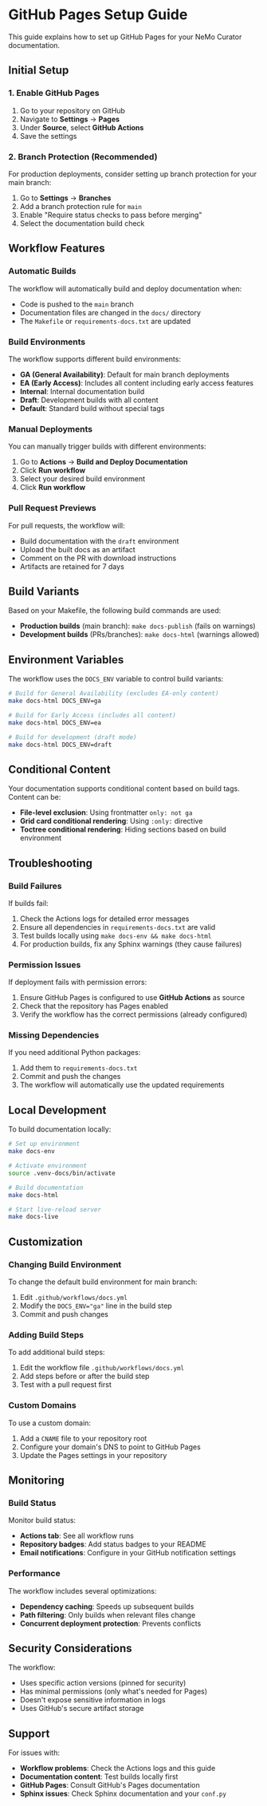 # GitHub Pages Setup Guide

This guide explains how to set up GitHub Pages for your NeMo Curator documentation.

## Initial Setup

### 1. Enable GitHub Pages

1. Go to your repository on GitHub
2. Navigate to **Settings** → **Pages**
3. Under **Source**, select **GitHub Actions**
4. Save the settings

### 2. Branch Protection (Recommended)

For production deployments, consider setting up branch protection for your main branch:

1. Go to **Settings** → **Branches**
2. Add a branch protection rule for `main`
3. Enable "Require status checks to pass before merging"
4. Select the documentation build check

## Workflow Features

### Automatic Builds

The workflow will automatically build and deploy documentation when:

- Code is pushed to the `main` branch
- Documentation files are changed in the `docs/` directory
- The `Makefile` or `requirements-docs.txt` are updated

### Build Environments

The workflow supports different build environments:

- **GA (General Availability)**: Default for main branch deployments
- **EA (Early Access)**: Includes all content including early access features  
- **Internal**: Internal documentation build
- **Draft**: Development builds with all content
- **Default**: Standard build without special tags

### Manual Deployments

You can manually trigger builds with different environments:

1. Go to **Actions** → **Build and Deploy Documentation**
2. Click **Run workflow**
3. Select your desired build environment
4. Click **Run workflow**

### Pull Request Previews

For pull requests, the workflow will:

- Build documentation with the `draft` environment
- Upload the built docs as an artifact
- Comment on the PR with download instructions
- Artifacts are retained for 7 days

## Build Variants

Based on your Makefile, the following build commands are used:

- **Production builds** (main branch): `make docs-publish` (fails on warnings)
- **Development builds** (PRs/branches): `make docs-html` (warnings allowed)

## Environment Variables

The workflow uses the `DOCS_ENV` variable to control build variants:

```bash
# Build for General Availability (excludes EA-only content)
make docs-html DOCS_ENV=ga

# Build for Early Access (includes all content)
make docs-html DOCS_ENV=ea

# Build for development (draft mode)
make docs-html DOCS_ENV=draft
```

## Conditional Content

Your documentation supports conditional content based on build tags. Content can be:

- **File-level exclusion**: Using frontmatter `only: not ga`
- **Grid card conditional rendering**: Using `:only:` directive
- **Toctree conditional rendering**: Hiding sections based on build environment

## Troubleshooting

### Build Failures

If builds fail:

1. Check the Actions logs for detailed error messages
2. Ensure all dependencies in `requirements-docs.txt` are valid
3. Test builds locally using `make docs-env && make docs-html`
4. For production builds, fix any Sphinx warnings (they cause failures)

### Permission Issues

If deployment fails with permission errors:

1. Ensure GitHub Pages is configured to use **GitHub Actions** as source
2. Check that the repository has Pages enabled
3. Verify the workflow has the correct permissions (already configured)

### Missing Dependencies

If you need additional Python packages:

1. Add them to `requirements-docs.txt`
2. Commit and push the changes
3. The workflow will automatically use the updated requirements

## Local Development

To build documentation locally:

```bash
# Set up environment
make docs-env

# Activate environment
source .venv-docs/bin/activate

# Build documentation
make docs-html

# Start live-reload server
make docs-live
```

## Customization

### Changing Build Environment

To change the default build environment for main branch:

1. Edit `.github/workflows/docs.yml`
2. Modify the `DOCS_ENV="ga"` line in the build step
3. Commit and push changes

### Adding Build Steps

To add additional build steps:

1. Edit the workflow file `.github/workflows/docs.yml`
2. Add steps before or after the build step
3. Test with a pull request first

### Custom Domains

To use a custom domain:

1. Add a `CNAME` file to your repository root
2. Configure your domain's DNS to point to GitHub Pages
3. Update the Pages settings in your repository

## Monitoring

### Build Status

Monitor build status:

- **Actions tab**: See all workflow runs
- **Repository badges**: Add status badges to your README
- **Email notifications**: Configure in your GitHub notification settings

### Performance

The workflow includes several optimizations:

- **Dependency caching**: Speeds up subsequent builds
- **Path filtering**: Only builds when relevant files change
- **Concurrent deployment protection**: Prevents conflicts

## Security Considerations

The workflow:

- Uses specific action versions (pinned for security)
- Has minimal permissions (only what's needed for Pages)
- Doesn't expose sensitive information in logs
- Uses GitHub's secure artifact storage

## Support

For issues with:

- **Workflow problems**: Check the Actions logs and this guide
- **Documentation content**: Test builds locally first
- **GitHub Pages**: Consult GitHub's Pages documentation
- **Sphinx issues**: Check Sphinx documentation and your `conf.py` 